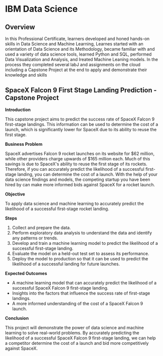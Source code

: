 # IBM Data Science 

## Overview

ln this Professional Certificate, learners developed and honed hands-on skills in Data Science and Machine Learning, Learnes started with an orientation of Data Science and its Methodology, became familiar with and used a variety of data science tools, learned Python and SQL, performed Data Visualization and Analysis, and Ireated Machine Leaníng models. ln the process they completed several labJ and assignments on the cloud including a Capstone Project at the end to apply and demonstrate their knowledge and skills

## SpaceX Falcon 9 First Stage Landing Prediction - Capstone Project

**Introduction**

This capstone project aims to predict the success rate of SpaceX Falcon 9 first-stage landings. This information can be used to determine the cost of a launch, which is significantly lower for SpaceX due to its ability to reuse the first stage.

**Business Problem**

SpaceX advertises Falcon 9 rocket launches on its website for $62 million, while other providers charge upwards of $165 million each. Much of this savings is due to SpaceX's ability to reuse the first stage of its rockets. Therefore, if you can accurately predict the likelihood of a successful first-stage landing, you can determine the cost of a launch. With the help of your data science findings and models, the competing startup you have been hired by can make more informed bids against SpaceX for a rocket launch.

**Objective**

To apply data science and machine learning to accurately predict the likelihood of a successful first-stage rocket landing.

**Steps**

1. Collect and prepare the data.
2. Perform exploratory data analysis to understand the data and identify any patterns or trends.
3. Develop and train a machine learning model to predict the likelihood of a successful first-stage landing.
4. Evaluate the model on a held-out test set to assess its performance.
5. Deploy the model to production so that it can be used to predict the likelihood of a successful landing for future launches.

**Expected Outcomes**

* A machine learning model that can accurately predict the likelihood of a successful SpaceX Falcon 9 first-stage landing.
* Insights into the factors that influence the success rate of first-stage landings.
* A more informed understanding of the cost of a SpaceX Falcon 9 launch.

**Conclusion**

This project will demonstrate the power of data science and machine learning to solve real-world problems. By accurately predicting the likelihood of a successful SpaceX Falcon 9 first-stage landing, we can help a competitor determine the cost of a launch and bid more competitively against SpaceX.
